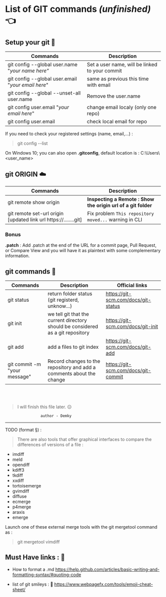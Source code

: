 List of GIT commands _(unfinished)_ :point_left:
==

Setup your git :balloon:
--

Commands | Description
------------ | -------------
git config --global user.name "_your name here"_ | Set a user name, will be linked to your commit
git config --global user.email "_your email here_" | same as previous this time with email
git config --global --unset-all user.name | Remove the user.name
git config user.email "_your email here_" | change email localy (only one repo)
git config user.email | check local email for repo

If you need to check your registered settings (name, email,...) :
> git config --list

On Windows 10; you can also open **.gitconfig**, default location is : C:\Users\ <user_name>

git ORIGIN :cloud:
--

Commands | Description
------------ | -------------
git remote show origin | **Inspecting a Remote : Show the origin url of a git folder** | https://git-scm.com/book/en/v2/Git-Basics-Working-with-Remotes
git remote set-url origin [updated link url https://........git] | Fix problem `This repository moved...` warning in CLI | /


### Bonus

**.patch** : Add .patch at the end of the URL for a commit page, Pull Request, or Compare View and you will have it as plaintext with some complementary information.

git commands :anger:
--


Commands | Description | Official links
------------ | ------------- | -------------
git status | return folder status (git registerd, unknow...) | https://git-scm.com/docs/git-status
git init | we tell git that the current directory should be considered as a git repository | https://git-scm.com/docs/git-init
git add <name> | add a files to git index | https://git-scm.com/docs/git-add
git commit -m "your message" | Record changes to the repository and add a comments about the change | https://git-scm.com/docs/git-commit
  


<br /><br />

> I will finish this file later. :neutral_face:

                    author - Demky



--------------------

TODO (format §) : 
> There are also tools that offer graphical interfaces to compare the differences of versions of a file :
* imdiff 
* meld
* opendiff
* kdiff3
* tkdiff
* xxdiff
* tortoisemerge
* gvimdiff
* diffuse
* ecmerge
* p4merge
* araxis 
* emerge

Launch one of these external merge tools with the git mergetool command as : 
> git mergetool vimdiff 


Must Have links : :pray:
--

* How to format a .md
https://help.github.com/articles/basic-writing-and-formatting-syntax/#quoting-code

* list of git smileys : :speech_balloon:
https://www.webpagefx.com/tools/emoji-cheat-sheet/
